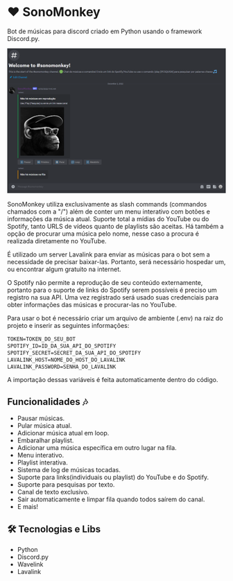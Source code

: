 # ❤ SonoMonkey

Bot de músicas para discord criado em Python usando o framework Discord.py.

![preview](./.github/preview.png)

SonoMonkey utiliza exclusivamente as slash commands (commandos chamados com a "/") além de conter um menu interativo 
com botões e informações da música atual. 
Suporte total a mídias do YouTube ou do Spotify, tanto URLS de vídeos quanto de playlists são aceitas. 
Há também a opção de procurar uma música pelo nome, nesse caso a procura é realizada diretamente no YouTube.

É utilizado um server Lavalink para enviar as músicas para o bot sem a necessidade de precisar baixar-las.
Portanto, será necessário hospedar um, ou encontrar algum gratuito na internet.

O Spotify não permite a reprodução de seu conteúdo externamente, portanto para o suporte de links do Spotify serem 
possíveis é preciso um registro na sua API. 
Uma vez registrado será usado suas credenciais para obter informações das músicas e procurar-las no YouTube. 

Para usar o bot é necessário criar um arquivo de ambiente (.env) na raiz do projeto e inserir as seguintes informações:

```
TOKEN=TOKEN_DO_SEU_BOT  
SPOTIFY_ID=ID_DA_SUA_API_DO_SPOTIFY  
SPOTIFY_SECRET=SECRET_DA_SUA_API_DO_SPOTIFY  
LAVALINK_HOST=NOME_DO_HOST_DO_LAVALINK  
LAVALINK_PASSWORD=SENHA_DO_LAVALINK
```

A importação dessas variáveis é feita automaticamente dentro do código.

## Funcionalidades 🎶

- Pausar músicas.
- Pular música atual.
- Adicionar música atual em loop.
- Embaralhar playlist.
- Adicionar uma música específica em outro lugar na fila.
- Menu interativo.
- Playlist interativa.
- Sistema de log de músicas tocadas.
- Suporte para links(individuais ou playlist) do YouTube e do Spotify.
- Suporte para pesquisas por texto.
- Canal de texto exclusivo.
- Sair automaticamente e limpar fila quando todos saírem do canal.
- E mais!

## 🛠 Tecnologias e Libs

- Python
- Discord.py
- Wavelink
- Lavalink
